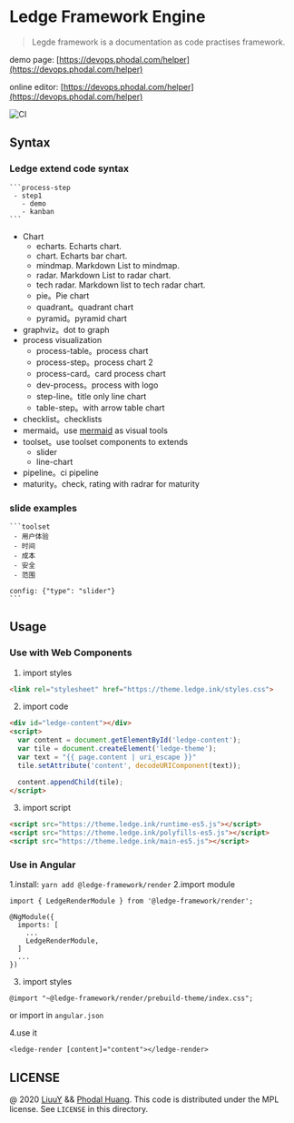 # Ledge Framework Engine

> Legde framework is a documentation as code practises framework.

demo page: [https://devops.phodal.com/helper](https://devops.phodal.com/helper)

online editor: [https://devops.phodal.com/helper](https://devops.phodal.com/helper)

![CI](https://github.com/ledge-framework/engine/workflows/CI/badge.svg)

## Syntax

### Ledge extend code syntax

````
```process-step
 - step1
   - demo
   - kanban
```
````

- Chart
  - echarts. Echarts chart.
  - chart. Echarts bar chart.
  - mindmap. Markdown List to mindmap.
  - radar. Markdown List to radar chart.
  - tech radar. Markdown list to tech radar chart.
  - pie。Pie chart
  - quadrant。quadrant chart
  - pyramid。pyramid chart
- graphviz。dot to graph
- process visualization
  - process-table。process chart
  - process-step。process chart 2
  - process-card。card process chart
  - dev-process。process with logo
  - step-line。title only line chart
  - table-step。with arrow table chart
- checklist。checklists
- mermaid。use [mermaid](https://mermaid-js.github.io/mermaid/) as visual tools
- toolset。use toolset components to extends
  - slider
  - line-chart
- pipeline。ci pipeline
- maturity。check, rating with radrar for maturity

### slide examples

````
```toolset
 - 用户体验
 - 时间
 - 成本
 - 安全
 - 范围

config: {"type": "slider"}
```
````

## Usage

### Use with Web Components

1. import styles

```html
<link rel="stylesheet" href="https://theme.ledge.ink/styles.css">
```

2. import code

```html
<div id="ledge-content"></div>
<script>
  var content = document.getElementById('ledge-content');
  var tile = document.createElement('ledge-theme');
  var text = "{{ page.content | uri_escape }}"
  tile.setAttribute('content', decodeURIComponent(text));

  content.appendChild(tile);
</script>
```

3. import script

```html
<script src="https://theme.ledge.ink/runtime-es5.js"></script>
<script src="https://theme.ledge.ink/polyfills-es5.js"></script>
<script src="https://theme.ledge.ink/main-es5.js"></script>
```

### Use in Angular

1.install: `yarn add @ledge-framework/render`
2.import module

```
import { LedgeRenderModule } from '@ledge-framework/render';

@NgModule({
  imports: [
    ...
    LedgeRenderModule,
  ]
  ...
})
```

3. import styles

```
@import "~@ledge-framework/render/prebuild-theme/index.css";
```

or import in `angular.json`

4.use it

```
<ledge-render [content]="content"></ledge-render>
```


## LICENSE

@ 2020 [LiuuY](https://github.com/LiuuY) && [Phodal Huang](https://github.com/phodal). This code is distributed under the MPL license. See `LICENSE` in this directory.
